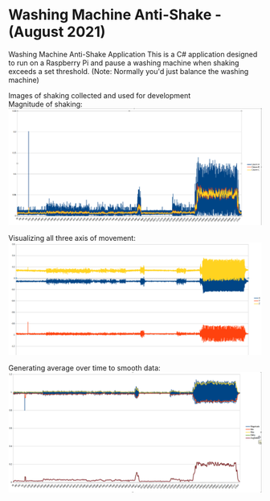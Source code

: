 # Washing Machine Anti-Shake - (August 2021)
Washing Machine Anti-Shake Application
This is a C# application designed to run on a Raspberry Pi and pause a washing machine when shaking exceeds a set threshold. 
(Note: Normally you'd just balance the washing machine)

Images of shaking collected and used for development  
Magnitude of shaking:
![Magnitude of shaking](Data/2021-08-07_21-16-31.png "Magnitude of shaking")

Visualizing all three axis of movement:
![Visualizing all three axis of movement](Data/2021-08-07_23-54-46.png "Visualizing all three axis of movement")

Generating average over time to smooth data:
![Generating average over time to smooth data](Data/2021-08-15_12-17-52.png "Generating average over time to smooth data")
